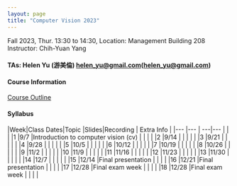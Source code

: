 ```yaml
---
layout: page
title: "Computer Vision 2023"
---
```


Fall 2023, Thur. 13:30 to 14:30, Location: Management Building 208
Instructor: Chih-Yuan Yang
#### TAs: Helen Yu (游美倫) helen_yu@gmail.com(helen_yu@gmail.com)


#### Course Information

[Course Outline](/courses/vector-calculus/Sample_Course_Outline.pdf)

#### Syllabus

|Week|Class Dates|Topic                                |Slides|Recording | Extra Info |
|---   |---        | ---|---      |          |            |
|1   |9/7        |Introduction to computer vision (cv) |      |          |            |
|2   |9/14        | |      |          |            |
|3   |9/21        | |      |          |            |
|4   |9/28        | |      |          |            |
|5   |10/5        | |      |          |            |
|6   |10/12        | |      |          |            |
|7   |10/19        | |      |          |            |
|8   |10/26        | |      |          |            |
|9   |11/2        | |      |          |            |
|10  |11/9        | |      |          |            |
|11  |11/16        | |      |          |            |
|12  |11/23        | |      |          |            |
|13  |11/30        | |      |          |            |
|14  |12/7        | |      |          |            |
|15  |12/14        |Final presentation                 |      |          |            |
|16  |12/21        |Final presentation                 |      |          |            |
|17  |12/28        |Final exam week                    |      |          |            |
|18  |12/28        |Final exam week                    |      |          |            |
